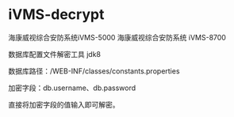 # iVMS-decrypt

海康威视综合安防系统iVMS-5000
海康威视综合安防系统 iVMS-8700

数据库配置文件解密工具 jdk8

数据库路径：/WEB-INF/classes/constants.properties

加密字段：db.username、db.password

直接将加密字段的值输入即可解密。
